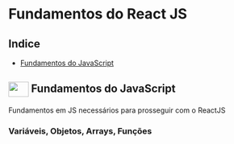 # Fundamentos do React JS

## Indice
- [Fundamentos do JavaScript](#-fundamentos-do-javascript)

## <img align="center" height="30" width="40" src="https://cdn.jsdelivr.net/gh/devicons/devicon/icons/javascript/javascript-original.svg"> Fundamentos do JavaScript 
Fundamentos em JS necessários para prosseguir com o ReactJS 

### Variáveis, Objetos, Arrays, Funções
